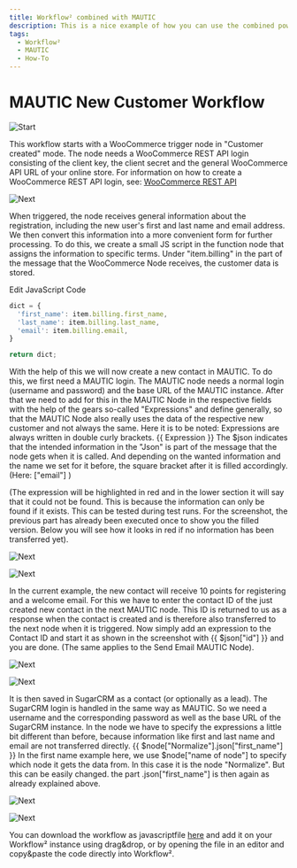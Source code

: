 ```yaml
---
title: Workflow² combined with MAUTIC
description: This is a nice example of how you can use the combined power of Workflow² and MAUTIC for new customers created in your online shop.
tags:
  - Workflow²
  - MAUTIC
  - How-To
---
```


# MAUTIC New Customer Workflow 

![Start](/_images/workflows/workflows/mauticworkflow_new_customer1.png)

This workflow starts with a WooCommerce trigger node in "Customer created" mode.
The node needs a WooCommerce REST API login consisting of the client key, the client secret and the general WooCommerce API URL of your online store.
For information on how to create a WooCommerce REST API login, see:
[WooCommerce REST API](https://woocommerce.com/document/woocommerce-rest-api/)

![Next](/_images/workflows/workflows/mauticworkflow_new_customer2.png)

When triggered, the node receives general information about the registration, including the new user's first and last name and email address.
We then convert this information into a more convenient form for further processing.
To do this, we create a small JS script in the function node that assigns the information to specific terms.
Under "item.billing" in the part of the message that the WooCommerce Node receives, the customer data is stored.

Edit JavaScript Code
``` Javascript
dict = {
  'first_name': item.billing.first_name,
  'last_name': item.billing.last_name,
  'email': item.billing.email,
}

return dict;

```

With the help of this we will now create a new contact in MAUTIC.
To do this, we first need a MAUTIC login.
The MAUTIC node needs a normal login (username and password) and the base URL of the MAUTIC instance.
After that we need to add for this in the MAUTIC Node in the respective fields with the help of the gears so-called "Expressions" and define generally, so that the MAUTIC Node also really uses the data of the respective new customer and not always the same.
Here it is to be noted:
Expressions are always written in double curly brackets. {{ Expression }}
The $json indicates that the intended information in the "Json" is part of the message that the node gets when it is called.
And depending on the wanted information and the name we set for it before, the square bracket after it is filled accordingly. (Here: ["email"] )

(The expression will be highlighted in red and in the lower section it will say that it could not be found. This is because the information can only be found if it exists. This can be tested during test runs. For the screenshot, the previous part has already been executed once to show you the filled version.
Below you will see how it looks in red if no information has been transferred yet).

![Next](/_images/workflows/workflows/mauticworkflow_new_contact.png)

![Next](/_images/workflows/workflows/mauticworkflow_new_customer5.png)

In the current example, the new contact will receive 10 points for registering and a welcome email.
For this we have to enter the contact ID of the just created new contact in the next MAUTIC node.
This ID is returned to us as a response when the contact is created and is therefore also transferred to the next node when it is triggered.
Now simply add an expression to the Contact ID and start it as shown in the screenshot with
{{ $json["id"] }} and you are done. (The same applies to the Send Email MAUTIC Node).

![Next](/_images/workflows/workflows/mauticworkflow_new_customer6.png)

![Next](/_images/workflows/workflows/mauticworkflow_new_customer7.png)

It is then saved in SugarCRM as a contact (or optionally as a lead).
The SugarCRM login is handled in the same way as MAUTIC.
So we need a username and the corresponding password as well as the base URL of the SugarCRM instance.
In the node we have to specify the expressions a little bit different than before, because information like first and last name and email are not transferred directly.
{{ $node["Normalize"].json["first_name"] }}
In the first name example here, we use $node["name of node"] to specify which node it gets the data from. In this case it is the node "Normalize". But this can be easily changed.
the part .json["first_name"] is then again as already explained above.

![Next](/_images/workflows/workflows/mauticworkflow_new_customer8.png)

![Next](/_images/workflows/workflows/mauticworkflow_new_customer9.png)


You can download the workflow as javascriptfile <a href="downloadables/newcustomermautic.js" download>here</a> and add it on your Workflow² instance using drag&drop,
or by opening the file in an editor and copy&paste the code directly into Workflow².
